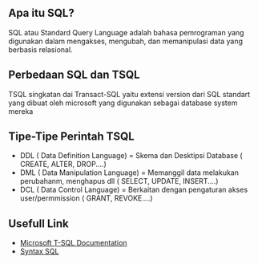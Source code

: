 ## Apa itu SQL? 

SQL atau Standard Query Language adalah bahasa pemrograman yang digunakan dalam mengakses, mengubah, dan memanipulasi data yang berbasis relasional.

## Perbedaan SQL dan TSQL 

TSQL singkatan dai Transact-SQL yaitu extensi version dari SQL standart yang dibuat oleh microsoft yang digunakan sebagai database system mereka

## Tipe-Tipe Perintah TSQL 

* DDL ( Data Definition Language) = Skema dan Desktipsi Database ( CREATE, ALTER, DROP....) 
* DML ( Data Manipulation Language) = Memanggil data melakukan perubahanm, menghapus dll ( SELECT, UPDATE, INSERT....)
* DCL ( Data Control Language) = Berkaitan dengan pengaturan akses user/permmission ( GRANT, REVOKE....)


## Usefull Link
* <a href="https://learn.microsoft.com/en-us/sql/t-sql/language-reference?view=sql-server-ver16">Microsoft T-SQL Documentation</a>
* <a href="https://www.w3schools.com/sql/">Syntax SQL</a>

